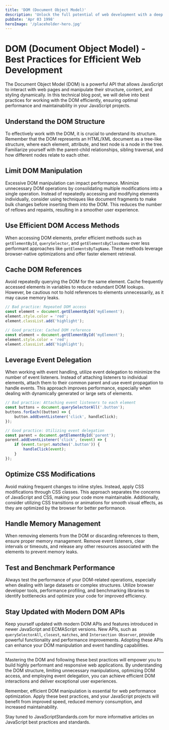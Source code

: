 ```yaml
---
title: 'DOM (Document Object Model)'
description: 'Unlock the full potential of web development with a deep dive into the Document Object Model (DOM). In this comprehensive post, we explore the inner workings of the DOM, its importance in modern web development, and how it enables dynamic and interactive web experiences. Discover essential DOM concepts, manipulation techniques, event handling, and best practices that will empower you to create robust and responsive web applications. Join us on this journey to become a DOM master and take your web development skills to new heights.'
pubDate: 'Apr 03 1998'
heroImage: '/placeholder-hero.jpg'
---
```


# DOM (Document Object Model) - Best Practices for Efficient Web Development

The Document Object Model (DOM) is a powerful API that allows JavaScript to interact with web pages and manipulate their structure, content, and styling dynamically. In this technical blog post, we will delve into best practices for working with the DOM efficiently, ensuring optimal performance and maintainability in your JavaScript projects.

## Understand the DOM Structure

To effectively work with the DOM, it is crucial to understand its structure. Remember that the DOM represents an HTML/XML document as a tree-like structure, where each element, attribute, and text node is a node in the tree. Familiarize yourself with the parent-child relationships, sibling traversal, and how different nodes relate to each other.

## Limit DOM Manipulation

Excessive DOM manipulation can impact performance. Minimize unnecessary DOM operations by consolidating multiple modifications into a single operation. Instead of repeatedly accessing and modifying elements individually, consider using techniques like document fragments to make bulk changes before inserting them into the DOM. This reduces the number of reflows and repaints, resulting in a smoother user experience.

## Use Efficient DOM Access Methods

When accessing DOM elements, prefer efficient methods such as `getElementById`, `querySelector`, and `getElementsByClassName` over less performant approaches like `getElementsByTagName`. These methods leverage browser-native optimizations and offer faster element retrieval.

## Cache DOM References

Avoid repeatedly querying the DOM for the same element. Cache frequently accessed elements in variables to reduce redundant DOM lookups. However, be cautious not to hold references to elements unnecessarily, as it may cause memory leaks.

```javascript
// Bad practice: Repeated DOM access
const element = document.getElementById('myElement');
element.style.color = 'red';
element.classList.add('highlight');

// Good practice: Cached DOM reference
const element = document.getElementById('myElement');
element.style.color = 'red';
element.classList.add('highlight');
```

## Leverage Event Delegation

When working with event handling, utilize event delegation to minimize the number of event listeners. Instead of attaching listeners to individual elements, attach them to their common parent and use event propagation to handle events. This approach improves performance, especially when dealing with dynamically generated or large sets of elements.

```javascript
// Bad practice: Attaching event listeners to each element
const buttons = document.querySelectorAll('.button');
buttons.forEach((button) => {
    button.addEventListener('click', handleClick);
});

// Good practice: Utilizing event delegation
const parent = document.getElementById('parent');
parent.addEventListener('click', (event) => {
    if (event.target.matches('.button')) {
        handleClick(event);
    }
});
```

## Optimize CSS Modifications

Avoid making frequent changes to inline styles. Instead, apply CSS modifications through CSS classes. This approach separates the concerns of JavaScript and CSS, making your code more maintainable. Additionally, consider utilizing CSS transitions or animations for smooth visual effects, as they are optimized by the browser for better performance.

## Handle Memory Management

When removing elements from the DOM or discarding references to them, ensure proper memory management. Remove event listeners, clear intervals or timeouts, and release any other resources associated with the elements to prevent memory leaks.

## Test and Benchmark Performance

Always test the performance of your DOM-related operations, especially when dealing with large datasets or complex structures. Utilize browser developer tools, performance profiling, and benchmarking libraries to identify bottlenecks and optimize your code for improved efficiency.

## Stay Updated with Modern DOM APIs

Keep yourself updated with modern DOM APIs and features introduced in newer JavaScript and ECMAScript versions. New APIs, such as `querySelectorAll`, `closest`, `matches`, and `Intersection Observer`, provide powerful functionality and performance improvements. Adopting these APIs can enhance your DOM manipulation and event handling capabilities.

---

Mastering the DOM and following these best practices will empower you to build highly performant and responsive web applications. By understanding the DOM structure, limiting unnecessary manipulations, optimizing DOM access, and employing event delegation, you can achieve efficient DOM interactions and deliver exceptional user experiences.

Remember, efficient DOM manipulation is essential for web performance optimization. Apply these best practices, and your JavaScript projects will benefit from improved speed, reduced memory consumption, and increased maintainability.

Stay tuned to JavaScriptStandards.com for more informative articles on JavaScript best practices and standards.
